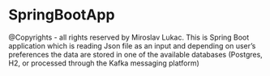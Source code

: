 # SpringBootApp
@Copyrights - all rights reserved by Miroslav Lukac.
This is Spring Boot application which is reading Json file as an input and
depending on user’s preferences the data are stored in one of the available
databases (Postgres, H2, or processed through the Kafka messaging platform) 
